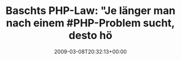 ---
retweeted: false
source: <a href="http://twitter.com" rel="nofollow">Twitter Web Client</a>
entities:
  hashtags:
  - text: PHP
    indices:
    - '43'
    - '47'
  symbols: []
  user_mentions: []
  urls: []
display_text_range:
- '0'
- '139'
favorite_count: '0'
id_str: '1297499763'
truncated: false
retweet_count: '0'
id: '1297499763'
created_at: Sun Mar 08 20:32:13 +0000 2009
favorited: false
full_text: 'Baschts PHP-Law: "Je länger man nach einem #PHP-Problem sucht, desto höher
  ist Wahrscheinlichkeit, das man auf http://bugs.php.net landet."'
lang: de
tags:
- PHP
- pesos/twitter
date: '2009-03-08T20:32:13+00:00'
src: https://twitter.com/bascht/status/1297499763
original_url: https://twitter.com/bascht/status/1297499763
type: twitter_tweet
text: 'Baschts PHP-Law: "Je länger man nach einem #PHP-Problem sucht, desto höher
  ist Wahrscheinlichkeit, das man auf http://bugs.php.net landet."'
title: 'Baschts PHP-Law: "Je länger man nach einem #PHP-Problem sucht, desto hö'

---